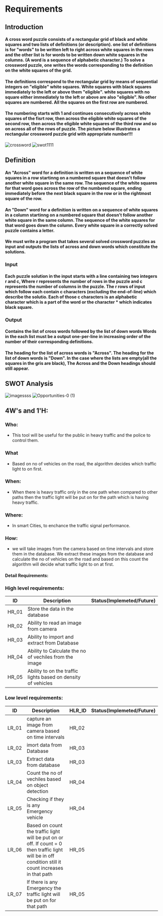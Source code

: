 # Requirements
## Introduction
   ####  A cross word puzzle consists of a rectangular grid of black and white squares and two lists of definitions (or description). one list of definitions is for "words" to be written left to right across white squares in the rows and the other list is for words to be written down white squares in the columns. (A word is a sequence of alphabetic character.) To solve a crossword puzzle, one writes the words corresponding to the definition on the white squares of the grid.
     
  ####  The definitions correspond to the rectangular grid by means of sequential integers on "eligible" white squares. White squares with black squares immediately to the left or above them "eligible". white squares with no square either immediately to the left or above are also "eligible". No other squares are numbered. All the squares on the first row are numbered.
     
 ####   The numbering starts with 1 and continues consecutively across white squares of the fisrt row, then across the eligible white squares of the second row, then across the eligible white squares of the third row and so on across all of the rows of puzzle. The picture below illustrates a rectangular crossword puzzle grid with appropriate number!!!                            
 
 
 ![crossword](https://user-images.githubusercontent.com/39005873/114999951-ef8efe00-9ebf-11eb-875d-45d3db56a7ca.png)
 ![swot1111](https://user-images.githubusercontent.com/39005873/119105674-2fa34c80-ba3b-11eb-8a28-46998d015806.png)



## Definition
   #### An "Across" word for a definition is written on a sequence of white squares in  a row startinng on a numbered square that doesn't follow another white square in the same row. The sequence of the white squares for that word goes across the row of the numbered square, ending immediately before the next black square in the row or in the rightmost square of the row.
   
   #### An "Down" word for a definition is written on a sequence of white squares in  a column startinng on a numbered square that doesn't follow another white square in the same column. The sequence of the white squares for that word goes down the column. Every white square in a correctly solved puzzle contains a letter.
   
   #### We must write a program that takes several solved crossword puzzles as input and outputs the lists of across and down words which constitute the solutions. 
   
### Input

   #### Each puzzle solution in the input starts with a line containing two integers r and c, Where r represents the number of rows in the puzzle and c represents the number of columns in the puzzle. The r rows of input which follow each contain c characters (excluding the end-of-line) which describe the solutio. Each of those c characters is an alphabetic  character which is a part of the word or the character * which indicates black square.
   
### Output

   #### Contains the list of cross words followed by the list of down words  Words in the each list must be a output one-per-line in increasing order of the number of their corresponding definitions.
   #### The heading for the list of across words is "Across". The heading for the list of down words is "Down". In the case where the lists are empty(all the squares in the gris are black), The Across and the Down headings should still appear. 

## SWOT Analysis 
![imagessss](https://user-images.githubusercontent.com/39005873/115014291-c37b7900-9ecf-11eb-9583-bdd2b7d80492.png)
![Opportunities-0 (1)](https://user-images.githubusercontent.com/39005873/119104761-41d0bb00-ba3a-11eb-84ce-2fddfe0d9d24.png)

## 4W's and 1'H:

### Who: 
   - This tool will be useful for the public in heavy traffic and the police to control them.
### What
   - Based on no of vehicles on the road, the algorithm decides which traffic light to on first.
### When:
   - When there is heavy traffic only in the one path when compared to other paths then the traffic light will be put on for the path which is having heavy traffic.
### Where:
   - In smart Cities, to enchance the traffic signal performance.
### How:
   - we will take images from the camera based on time intervals and store them in the database. We extract these images from the database and calculate the no of vehicles on the road and based on this count the algorithm will decide what traffic light to on at first.
#### Detail Requirements:
### High level requirements:
   | ID | Description | Status(Implemeted/Future) |
   | -- | ----------- |       -----              |
   | HR_01| Store the data in the database |      |
   | HR_02| Ability to read an image from camera |      |
   | HR_03| Ability to import and extract from Database |      |
   | HR_04| Ability to Calculate the no of vechiles from the image |      |
   | HR_05| Ability to on the traffic lights based on density of vehicles |      |
   
   
### Low level requirements: 
   | ID | Description | HLR_ID | Status(Implemeted/Future) |
   | -- | ----------- | ------ |           -----           |   
   | LR_01| capture an image from camera based on time intervals | HR_02 |        |
   | LR_02| imort data from Database | HR_03 |        |
   | LR_03| Extract data from database | HR_03 |      |
   | LR_04| Count the no of vechiles based on object detection | HR_04 |       |
   | LR_05| Checking if they is any Emergency vehicle | HR_04 |       | 
   | LR_06| Based on count the traffic light will be put on or off. If count = 0 then traffic light will be in off condition still it count increases in that path | HR_05 |     
   | LR_07| If there is any Emergency the traffic light will be put on for that path | HR_05 |        |
   
   
   
   


